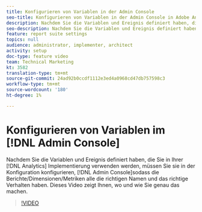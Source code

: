 ```yaml
---
title: Konfigurieren von Variablen in der Admin Console
seo-title: Konfigurieren von Variablen in der Admin Console in Adobe Analytics
description: Nachdem Sie die Variablen und Ereignis definiert haben, die Sie in Ihrer Analytics-Implementierung verwenden werden, müssen Sie sie in der Admin Console konfigurieren, damit die Berichte/Dimensionen/Metriken alle die richtigen Namen und Verhaltensweisen haben. Dieses Video zeigt Ihnen, wo und wie Sie genau das machen.
seo-description: Nachdem Sie die Variablen und Ereignis definiert haben, die Sie in Ihrer Analytics-Implementierung verwenden werden, müssen Sie sie in der Admin Console konfigurieren, damit die Berichte/Dimensionen/Metriken alle die richtigen Namen und Verhaltensweisen haben. Dieses Video zeigt Ihnen, wo und wie Sie genau das machen. Adobe Analytics
feature: report suite settings
topics: null
audience: administrator, implementer, architect
activity: setup
doc-type: feature video
team: Technical Marketing
kt: 3582
translation-type: tm+mt
source-git-commit: 24ad92b0ccdf1112e3ed4a0968cd47db757598c3
workflow-type: tm+mt
source-wordcount: '180'
ht-degree: 1%

---
```



# Konfigurieren von Variablen im [!DNL Admin Console]

Nachdem Sie die Variablen und Ereignis definiert haben, die Sie in Ihrer [!DNL Analytics] Implementierung verwenden werden, müssen Sie sie in der Konfiguration konfigurieren, [!DNL Admin Console]sodass die Berichte/Dimensionen/Metriken alle die richtigen Namen und das richtige Verhalten haben. Dieses Video zeigt Ihnen, wo und wie Sie genau das machen.

>[!VIDEO](https://video.tv.adobe.com/v/28755/?quality=12)

